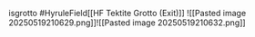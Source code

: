 isgrotto #HyruleField[[HF Tektite Grotto (Exit)]]
![[Pasted image 20250519210629.png]]![[Pasted image 20250519210632.png]]